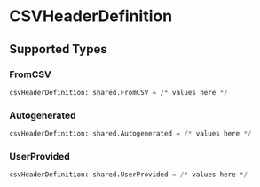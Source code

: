 # CSVHeaderDefinition


## Supported Types

### FromCSV

```python
csvHeaderDefinition: shared.FromCSV = /* values here */
```

### Autogenerated

```python
csvHeaderDefinition: shared.Autogenerated = /* values here */
```

### UserProvided

```python
csvHeaderDefinition: shared.UserProvided = /* values here */
```

